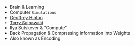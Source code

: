 - Brain & Learning
- Computer `Simulations`
- [Geoffrey Hinton](https://www.youtube.com)
- [Terry Sejnowski](https://en.wikipedia.org/wiki/Terry_Sejnowski)
- Ilya Sutskever & "Compute"
- Back Propagation & Compressing information into Weights
- Also known as Encoding
